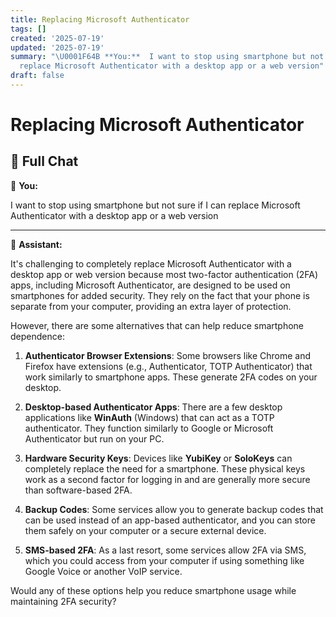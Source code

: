 ```yaml
---
title: Replacing Microsoft Authenticator
tags: []
created: '2025-07-19'
updated: '2025-07-19'
summary: "\U0001F64B **You:**  I want to stop using smartphone but not sure if I can
  replace Microsoft Authenticator with a desktop app or a web version"
draft: false
---
```


# Replacing Microsoft Authenticator

## 🧠 Full Chat

🙋 **You:**

I want to stop using smartphone but not sure if I can replace Microsoft Authenticator with a desktop app or a web version

---

🤖 **Assistant:**

It's challenging to completely replace Microsoft Authenticator with a desktop app or web version because most two-factor authentication (2FA) apps, including Microsoft Authenticator, are designed to be used on smartphones for added security. They rely on the fact that your phone is separate from your computer, providing an extra layer of protection.

However, there are some alternatives that can help reduce smartphone dependence:

1. **Authenticator Browser Extensions**: Some browsers like Chrome and Firefox have extensions (e.g., Authenticator, TOTP Authenticator) that work similarly to smartphone apps. These generate 2FA codes on your desktop.

2. **Desktop-based Authenticator Apps**: There are a few desktop applications like **WinAuth** (Windows) that can act as a TOTP authenticator. They function similarly to Google or Microsoft Authenticator but run on your PC.

3. **Hardware Security Keys**: Devices like **YubiKey** or **SoloKeys** can completely replace the need for a smartphone. These physical keys work as a second factor for logging in and are generally more secure than software-based 2FA.

4. **Backup Codes**: Some services allow you to generate backup codes that can be used instead of an app-based authenticator, and you can store them safely on your computer or a secure external device.

5. **SMS-based 2FA**: As a last resort, some services allow 2FA via SMS, which you could access from your computer if using something like Google Voice or another VoIP service.

Would any of these options help you reduce smartphone usage while maintaining 2FA security?